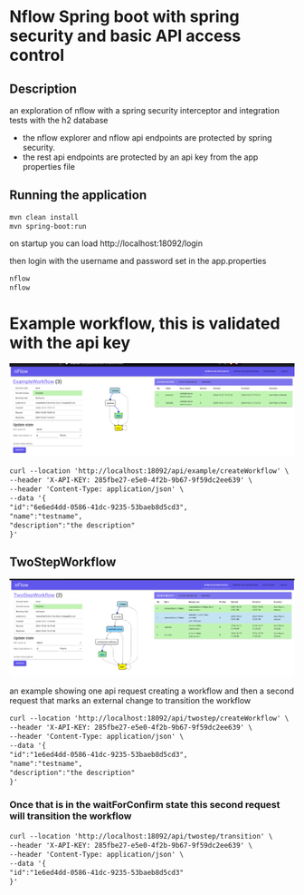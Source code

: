 # Nflow Spring boot with spring security and basic API access control

## Description

an exploration of nflow with a spring security interceptor and integration tests with the h2 database

* the nflow explorer and nflow api endpoints are protected by spring security.
* the rest api endpoints are protected by an api key from the app properties file

## Running the application

    mvn clean install
    mvn spring-boot:run

on startup you can load
http://localhost:18092/login

then login with the username and password set in the app.properties

    nflow
    nflow


# Example workflow, this is validated with the api key


![plot](./images/exampleworkflow.png)


    curl --location 'http://localhost:18092/api/example/createWorkflow' \
    --header 'X-API-KEY: 285fbe27-e5e0-4f2b-9b67-9f59dc2ee639' \
    --header 'Content-Type: application/json' \
    --data '{
    "id":"6e6ed4dd-0586-41dc-9235-53baeb8d5cd3",
    "name":"testname",
    "description":"the description"
    }'


## TwoStepWorkflow

![plot](./images/twostep.png)


an example showing one api request creating a workflow and then a second request that marks an external change to transition the workflow

    curl --location 'http://localhost:18092/api/twostep/createWorkflow' \
    --header 'X-API-KEY: 285fbe27-e5e0-4f2b-9b67-9f59dc2ee639' \
    --header 'Content-Type: application/json' \
    --data '{
    "id":"1e6ed4dd-0586-41dc-9235-53baeb8d5cd3",
    "name":"testname",
    "description":"the description"
    }'

### Once that is in the waitForConfirm state this second request will transition the workflow

    curl --location 'http://localhost:18092/api/twostep/transition' \
    --header 'X-API-KEY: 285fbe27-e5e0-4f2b-9b67-9f59dc2ee639' \
    --header 'Content-Type: application/json' \
    --data '{
    "id":"1e6ed4dd-0586-41dc-9235-53baeb8d5cd3"
    }'
